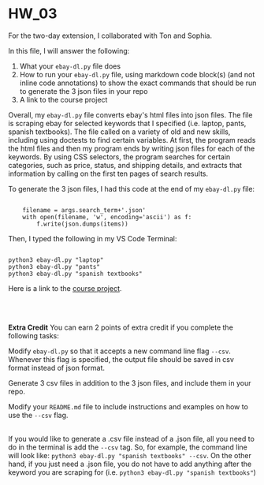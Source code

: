 # HW_03 

For the two-day extension, I collaborated with Ton and Sophia.

In this file, I will answer the following:
<ol>
<li> What your <code>ebay-dl.py</code> file does

<li> How to run your <code>ebay-dl.py</code> file, using markdown code block(s) (and not inline code annotations) to show the exact commands that should be run to generate the 3 json files in your repo
    
<li> A link to the course project
</ol>

Overall, my `ebay-dl.py` file converts ebay's html files into json files. The file is scraping ebay for selected keywords that I specified (i.e. laptop, pants, spanish textbooks). The file called on a variety of old and new skills, including using doctests to find certain variables. At first, the program reads the html files and then my program ends by writing json files for each of the keywords. By using CSS selectors, the program searches for certain categories, such as price, status, and shipping details, and extracts that information by calling on the first ten pages of search results.

To generate the 3 json files, I had this code at the end of my `ebay-dl.py` file:
```

    filename = args.search_term+'.json'
    with open(filename, 'w', encoding='ascii') as f:
        f.write(json.dumps(items))

```


Then, I typed the following in my VS Code Terminal:
```

python3 ebay-dl.py "laptop"
python3 ebay-dl.py "pants"
python3 ebay-dl.py "spanish textbooks"

```



Here is a link to the [course project](https://github.com/mikeizbicki/cmc-csci040/tree/2021fall/hw_03).

<br>
<br>

<b>Extra Credit</b>
You can earn 2 points of extra credit if you complete the following tasks:

Modify `ebay-dl.py` so that it accepts a new command line flag `--csv`. Whenever this flag is specified, the output file should be saved in csv format instead of json format.

Generate 3 csv files in addition to the 3 json files, and include them in your repo.

Modify your `README.md` file to include instructions and examples on how to use the `--csv` flag.

<br> If you would like to generate a .csv file instead of a .json file, all you need to do in the terminal is add the `--csv` tag. So, for example, the command line will look like: `python3 ebay-dl.py "spanish textbooks" --csv`. On the other hand, if you just need a .json file, you do not have to add anything after the keyword you are scraping for (i.e. `python3 ebay-dl.py "spanish textbooks"`)
